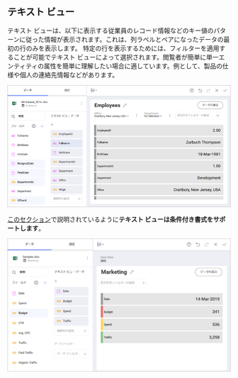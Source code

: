 ## テキスト ビュー

テキスト ビューは、以下に表示する従業員のレコード情報などのキー値のパターンに従った情報が表示されます。これは、列ラベルとペアになったデータの最初の行のみを表示します。
特定の行を表示するためには、フィルターを適用することが可能でテキスト ビューによって選択されます。閲覧者が簡単に単一エンティティの属性を簡単に理解したい場合に適しています。例として、製品の仕様や個人の連絡先情報などがあります。

<img src="images/text-view-visualization-editor.png" alt="Text View in the Visualization editor" class="responsive-img"/>

[このセクション](~/jp/data-visualizations/fields/conditional-formatting.html)で説明されているように**テキスト ビューは条件付き書式をサポートします**。

<img src="images/text-view-conditional-formatting.png" alt="TextViewConditionalFormatting\_All" class="responsive-img"/>
